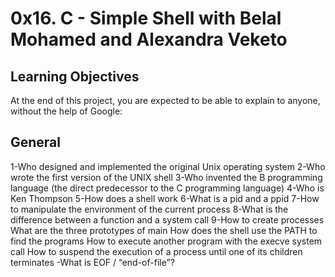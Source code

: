 # 0x16. C - Simple Shell with Belal Mohamed and Alexandra Veketo
## Learning Objectives
At the end of this project, you are expected to be able to explain to anyone, without the help of Google:

## General
1-Who designed and implemented the original Unix operating system
2-Who wrote the first version of the UNIX shell
3-Who invented the B programming language (the direct predecessor to the C programming language)
4-Who is Ken Thompson
5-How does a shell work
6-What is a pid and a ppid
7-How to manipulate the environment of the current process
8-What is the difference between a function and a system call
9-How to create processes
What are the three prototypes of main
How does the shell use the PATH to find the programs
How to execute another program with the execve system call
How to suspend the execution of a process until one of its children terminates
-What is EOF / “end-of-file”?
